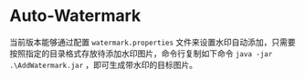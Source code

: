 # Auto-Watermark
当前版本能够通过配置 `watermark.properties` 文件来设置水印自动添加，只需要按照指定的目录格式存放待添加水印图片，命令行复制如下命令 `java -jar .\AddWatermark.jar` ，即可生成带水印的目标图片。
